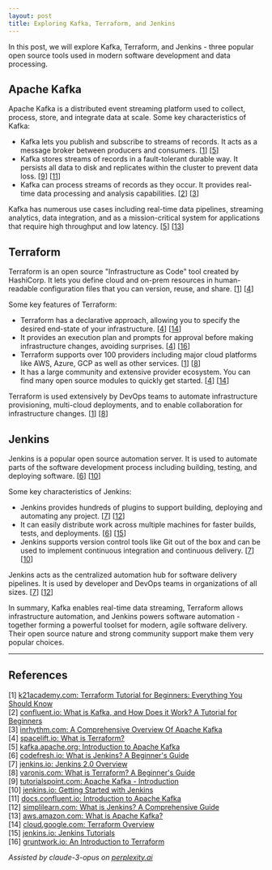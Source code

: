 ```yaml
---
layout: post
title: Exploring Kafka, Terraform, and Jenkins
---
```


In this post, we will explore Kafka, Terraform, and Jenkins - three popular open source tools used in modern software development and data processing.

## Apache Kafka

Apache Kafka is a distributed event streaming platform used to collect, process, store, and integrate data at scale. Some key characteristics of Kafka:

- Kafka lets you publish and subscribe to streams of records. It acts as a message broker between producers and consumers. [[1](#ref-1)] [[5](#ref-5)]
- Kafka stores streams of records in a fault-tolerant durable way. It persists all data to disk and replicates within the cluster to prevent data loss. [[9](#ref-9)] [[11](#ref-11)]
- Kafka can process streams of records as they occur. It provides real-time data processing and analysis capabilities. [[2](#ref-2)] [[3](#ref-3)]

Kafka has numerous use cases including real-time data pipelines, streaming analytics, data integration, and as a mission-critical system for applications that require high throughput and low latency. [[5](#ref-5)] [[13](#ref-13)]

## Terraform

Terraform is an open source "Infrastructure as Code" tool created by HashiCorp. It lets you define cloud and on-prem resources in human-readable configuration files that you can version, reuse, and share. [[1](#ref-1)] [[4](#ref-4)] 

Some key features of Terraform:

- Terraform has a declarative approach, allowing you to specify the desired end-state of your infrastructure. [[4](#ref-4)] [[14](#ref-14)]
- It provides an execution plan and prompts for approval before making infrastructure changes, avoiding surprises. [[4](#ref-4)] [[16](#ref-16)]
- Terraform supports over 100 providers including major cloud platforms like AWS, Azure, GCP as well as other services. [[1](#ref-1)] [[8](#ref-8)]
- It has a large community and extensive provider ecosystem. You can find many open source modules to quickly get started. [[4](#ref-4)] [[14](#ref-14)]

Terraform is used extensively by DevOps teams to automate infrastructure provisioning, multi-cloud deployments, and to enable collaboration for infrastructure changes. [[1](#ref-1)] [[8](#ref-8)]

## Jenkins

Jenkins is a popular open source automation server. It is used to automate parts of the software development process including building, testing, and deploying software. [[6](#ref-6)] [[10](#ref-10)]

Some key characteristics of Jenkins:

- Jenkins provides hundreds of plugins to support building, deploying and automating any project. [[7](#ref-7)] [[12](#ref-12)]
- It can easily distribute work across multiple machines for faster builds, tests, and deployments. [[6](#ref-6)] [[15](#ref-15)]
- Jenkins supports version control tools like Git out of the box and can be used to implement continuous integration and continuous delivery. [[7](#ref-7)] [[10](#ref-10)]

Jenkins acts as the centralized automation hub for software delivery pipelines. It is used by developer and DevOps teams in organizations of all sizes. [[7](#ref-7)] [[12](#ref-12)]

In summary, Kafka enables real-time data streaming, Terraform allows infrastructure automation, and Jenkins powers software automation - together forming a powerful toolset for modern, agile software delivery. Their open source nature and strong community support make them very popular choices.

---
## References

[1] <a id="ref-1"></a> [k21academy.com: Terraform Tutorial for Beginners: Everything You Should Know](https://k21academy.com/terraform-iac/terraform-beginners-guide/)  
[2] <a id="ref-2"></a> [confluent.io: What is Kafka, and How Does it Work? A Tutorial for Beginners](https://developer.confluent.io/what-is-apache-kafka/)  
[3] <a id="ref-3"></a> [inrhythm.com: A Comprehensive Overview Of Apache Kafka](https://www.inrhythm.com/apache-kafka-overview/)  
[4] <a id="ref-4"></a> [spacelift.io: What is Terraform?](https://spacelift.io/blog/what-is-terraform)  
[5] <a id="ref-5"></a> [kafka.apache.org: Introduction to Apache Kafka](https://kafka.apache.org/intro)  
[6] <a id="ref-6"></a> [codefresh.io: What is Jenkins? A Beginner's Guide](https://codefresh.io/learn/jenkins/)  
[7] <a id="ref-7"></a> [jenkins.io: Jenkins 2.0 Overview](https://www.jenkins.io/2.0/)  
[8] <a id="ref-8"></a> [varonis.com: What is Terraform? A Beginner's Guide](https://www.varonis.com/blog/what-is-terraform)  
[9] <a id="ref-9"></a> [tutorialspoint.com: Apache Kafka - Introduction](https://www.tutorialspoint.com/apache_kafka/apache_kafka_introduction.htm)  
[10] <a id="ref-10"></a> [jenkins.io: Getting Started with Jenkins](https://www.jenkins.io/doc/book/getting-started/)  
[11] <a id="ref-11"></a> [docs.confluent.io: Introduction to Apache Kafka](https://docs.confluent.io/kafka/introduction.html)  
[12] <a id="ref-12"></a> [simplilearn.com: What is Jenkins? A Comprehensive Guide](https://www.simplilearn.com/tutorials/jenkins-tutorial/what-is-jenkins)  
[13] <a id="ref-13"></a> [aws.amazon.com: What is Apache Kafka?](https://aws.amazon.com/what-is/apache-kafka/)  
[14] <a id="ref-14"></a> [cloud.google.com: Terraform Overview](https://cloud.google.com/docs/terraform/terraform-overview)  
[15] <a id="ref-15"></a> [jenkins.io: Jenkins Tutorials](https://www.jenkins.io/doc/tutorials/)  
[16] <a id="ref-16"></a> [gruntwork.io: An Introduction to Terraform](https://blog.gruntwork.io/an-introduction-to-terraform-f17df9c6d180)  

_Assisted by claude-3-opus on [perplexity.ai](https://perplexity.ai)_

<!-- -------------------------------------------------------------- -->
<!-- 
sequence: renumber, accumulate, format

to increment numbers, use multiple cursors then emmet shortcuts

regex...
\[(\d+)\]
to
 [[$1](#ref-$1)]

regex...
\[(\d+)\] (.*)
to
[$1] <a id="ref-$1"></a> [display text]($2)  

change "Citations:" to "## References"
-->
<!-- 
Include images like this:  
<figure style="text-align: center; width:100%;">
    <img src="{{site.baseurl}}/images/experimenting_files/experimenting_18_1.svg" alt="___" style="max-width:90%; 
    height: auto; margin:3% auto; display:block;">
    <figcaption>___</figcaption>
</figure> 
-->
<!-- 
Include code snippets like this:  
```python 
def square(x):
    return x**2
``` 
-->
<!-- 
Cite like this [[2](#ref-2)], and this [[3](#ref-3)]. Use two extra spaces at end of each line for line break
---
### References  
[1] <a id="ref-1"></a> [display text](hyperlink)  
[2] <a id="ref-2"></a> [display text](hyperlink) 
[3] <a id="ref-3"></a> [display text](hyperlink)   
-->
<!-- -------------------------------------------------------------- -->